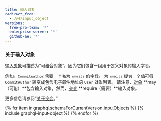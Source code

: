 ```yaml
---
title: 输入对象
redirect_from:
  - /v4/input_object
versions:
  free-pro-team: '*'
  enterprise-server: '*'
  github-ae: '*'
---
```


### 关于输入对象

[输入对象](https://graphql.github.io/graphql-spec/June2018/#sec-Input-Objects)可描述为“可组合对象”，因为它们包含一组用于定义对象的输入字段。

例如，[`CommitAuthor`](/v4/input_object/commitauthor/) 需要一个名为 `emails` 的字段。 为 `emails` 提供一个值可将 `CommitAuthor` 转变成包含电子邮件地址的 `User` 对象列表。 请注意，[对象](/v4/object) **may（可能）**包含输入对象，然而，[突变](/v4/mutation) **require（需要）**输入对象。

更多信息请参阅“[关于突变](/v4/guides/forming-calls#about-mutations)。”

{% for item in graphql.schemaForCurrentVersion.inputObjects %}
  {% include graphql-input-object %}
{% endfor %}
